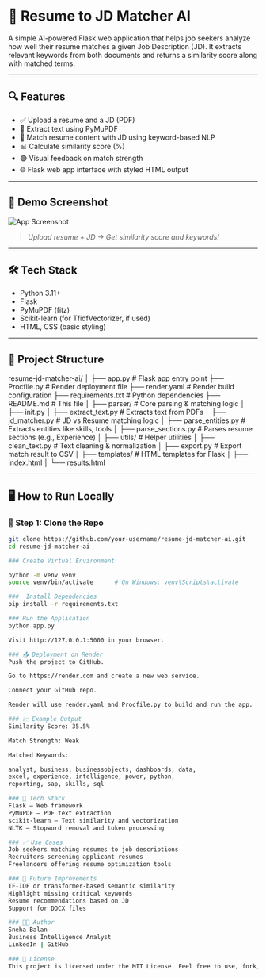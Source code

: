 # 📄 Resume to JD Matcher AI

A simple AI-powered Flask web application that helps job seekers analyze how well their resume matches a given Job Description (JD). It extracts relevant keywords from both documents and returns a similarity score along with matched terms.

---

## 🔍 Features

- ✅ Upload a resume and a JD (PDF)
- 🧠 Extract text using PyMuPDF
- 🧾 Match resume content with JD using keyword-based NLP
- 📊 Calculate similarity score (%)
- 🟢 Visual feedback on match strength
- 🌐 Flask web app interface with styled HTML output

---

## 🚀 Demo Screenshot

![App Screenshot](screenshots/demo.png)  
> _Upload resume + JD → Get similarity score and keywords!_

---

## 🛠️ Tech Stack

- Python 3.11+
- Flask
- PyMuPDF (fitz)
- Scikit-learn (for TfidfVectorizer, if used)
- HTML, CSS (basic styling)

---

## 📂 Project Structure
resume-jd-matcher-ai/
│
├── app.py # Flask app entry point
├── Procfile.py # Render deployment file
├── render.yaml # Render build configuration
├── requirements.txt # Python dependencies
├── README.md # This file
│
├── parser/ # Core parsing & matching logic
│ ├── init.py
│ ├── extract_text.py # Extracts text from PDFs
│ ├── jd_matcher.py # JD vs Resume matching logic
│ ├── parse_entities.py # Extracts entities like skills, tools
│ ├── parse_sections.py # Parses resume sections (e.g., Experience)
│
├── utils/ # Helper utilities
│ ├── clean_text.py # Text cleaning & normalization
│ ├── export.py # Export match result to CSV
│
├── templates/ # HTML templates for Flask
│ ├── index.html
│ └── results.html


---

## 🖥️ How to Run Locally

### 🔧 Step 1: Clone the Repo
```bash
git clone https://github.com/your-username/resume-jd-matcher-ai.git
cd resume-jd-matcher-ai

### Create Virtual Environment

python -m venv venv
source venv/bin/activate      # On Windows: venv\Scripts\activate

###  Install Dependencies
pip install -r requirements.txt

### Run the Application
python app.py

Visit http://127.0.0.1:5000 in your browser.

### 📤 Deployment on Render
Push the project to GitHub.

Go to https://render.com and create a new web service.

Connect your GitHub repo.

Render will use render.yaml and Procfile.py to build and run the app.

### 📈 Example Output
Similarity Score: 35.5%

Match Strength: Weak

Matched Keywords:

analyst, business, businessobjects, dashboards, data,
excel, experience, intelligence, power, python,
reporting, sap, skills, sql

### 🧠 Tech Stack
Flask – Web framework
PyMuPDF – PDF text extraction
scikit-learn – Text similarity and vectorization
NLTK – Stopword removal and token processing

### ✅ Use Cases
Job seekers matching resumes to job descriptions
Recruiters screening applicant resumes
Freelancers offering resume optimization tools

### 🔮 Future Improvements
TF-IDF or transformer-based semantic similarity
Highlight missing critical keywords
Resume recommendations based on JD
Support for DOCX files

### 👩‍💻 Author
Sneha Balan
Business Intelligence Analyst
LinkedIn | GitHub

### 📜 License
This project is licensed under the MIT License. Feel free to use, fork, and modify it.
